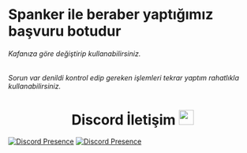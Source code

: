 # Spanker ile beraber yaptığımız başvuru botudur
###### Kafanıza göre değiştirip kullanabilirsiniz.
###### Sorun var denildi kontrol edip gereken işlemleri tekrar yaptım rahatlıkla kullanabilirsiniz.

<h1 align="center">Discord İletişim <img src="https://raw.githubusercontent.com/iampavangandhi/iampavangandhi/master/gifs/Hi.gif" width="30px"> </h1>

[![Discord Presence](https://lanyard-profile-readme.vercel.app/api/311625016276025364?hideDiscrim=true)](https://discord.com/users/311625016276025364)
[![Discord Presence](https://lanyard-profile-readme.vercel.app/api/770307586477522964?hideDiscrim=true)](https://discord.com/users/770307586477522964)


